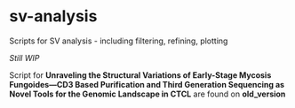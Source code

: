 # sv-analysis
Scripts for SV analysis - including filtering, refining, plotting

*Still WIP*

Script for **Unraveling the Structural Variations of Early-Stage Mycosis Fungoides—CD3 Based Purification and Third Generation Sequencing as Novel Tools for the Genomic Landscape in CTCL** are found on **old_version**
